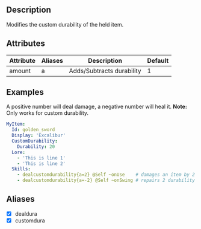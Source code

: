 ## Description 
Modifies the custom durability of the held item.

## Attributes
| Attribute | Aliases |       Description         | Default |
|-----------|---------|---------------------------|---------|
|   amount  | a       | Adds/Subtracts durability |   1     |

## Examples
A positive number will deal damage, a negative number will heal it.
**Note:** Only works for custom durability.

```yaml
MyItem:
  Id: golden_sword
  Display: 'Excalibur'
  CustomDurability:
    Durability: 20
  Lore:
    - 'This is line 1'
    - 'This is line 2'
  Skills:
    - dealcustomdurability{a=2} @Self ~onUse    # damages an item by 2 durability.
    - dealcustomdurability{a=-2} @Self ~onSwing # repairs 2 durability on an item.
```

## Aliases
  - [x] dealdura
  - [x] customdura